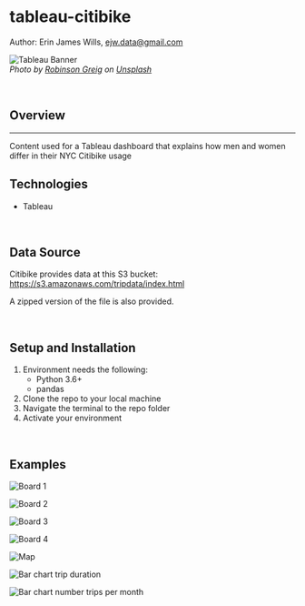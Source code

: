 # tableau-citibike

Author:  Erin James Wills, ejw.data@gmail.com  

![Tableau Banner](./images/citibike-tableau.png)  
<cite>Photo by [Robinson Greig](https://unsplash.com/@robinson?utm_source=unsplash&utm_medium=referral&utm_content=creditCopyText) on [Unsplash](https://unsplash.com/s/photos/citibike?utm_source=unsplash&utm_medium=referral&utm_content=creditCopyText)</cite>

<br>

## Overview  
<hr>  
Content used for a Tableau dashboard that explains how men and women differ in their NYC Citibike usage 

<br>

## Technologies    
*  Tableau

<br>

## Data Source  
Citibike provides data at this S3 bucket:  https://s3.amazonaws.com/tripdata/index.html   

A zipped version of the file is also provided.

<br>

## Setup and Installation  
1. Environment needs the following:  
    *  Python 3.6+   
    *  pandas
1. Clone the repo to your local machine
1. Navigate the terminal to the repo folder
1. Activate your environment

<br>

## Examples  

![Board 1](./images/story1.png)  

![Board 2](./images/story2.png)

![Board 3](./images/story3.png)

![Board 4](./images/story4a.png) 

![Map](./images/map.png)  

![Bar chart trip duration](./images/DurationByMonth.png)

![Bar chart number trips per month](./images/RidesByMonth.png)

